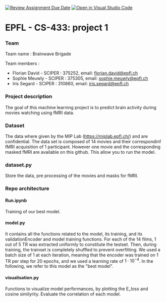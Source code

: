 [![Review Assignment Due Date](https://classroom.github.com/assets/deadline-readme-button-24ddc0f5d75046c5622901739e7c5dd533143b0c8e959d652212380cedb1ea36.svg)](https://classroom.github.com/a/fEFF99tU)
[![Open in Visual Studio Code](https://classroom.github.com/assets/open-in-vscode-718a45dd9cf7e7f842a935f5ebbe5719a5e09af4491e668f4dbf3b35d5cca122.svg)](https://classroom.github.com/online_ide?assignment_repo_id=13271031&assignment_repo_type=AssignmentRepo)

# EPFL - CS-433: project 1
### Team 
Team name : Brainwave Brigade

Team members : 
- Florian David  -  SCIPER : 375252, email: florian.david@epfl.ch
- Sophie Meuwly  -  SCIPER : 375305, email: sophie.meuwly@epfl.ch
- Iris Segard  -  SCIPER : 310860, email: iris.segard@epfl.ch

### Project description
The goal of this machine learning project is to predict brain activity during movies watching using fMRI data.
### Dataset
The data where given by the MIP Lab (https://miplab.epfl.ch/) and are confidential. The data set is composed of 14 movies and their correspondinf fMRI acquisition of 1 participant. However one movie and the corresponding masked fMRI are available on this github. This allow you to run the model.

### dataset.py
Store the data, pre processing of the movies and masks for fMRI.
### Repo architecture

#### Run.ipynb 
Training of our best model.

#### model.py
It contains all the functions related to the model, its training, and its validationEncoder and model training functions. 
For each of the 14 films, 1 out of 5 TR was extracted uniformly to constitute the testset. Then, during training, the trainset is completely shuffled to prevent overfitting. We used a batch size of 1 at each iteration, meaning that the encoder was trained on 1 TR per step for 20 epochs, and we used a learning rate of $1 \cdot 10^{-4}$. In the following, we refer to this model as the "best model".



#### visualisation.py
Functions to visualize model performances, by plotting the E_loss and cosine similyrity. Evaluate the correlation of each model. 


